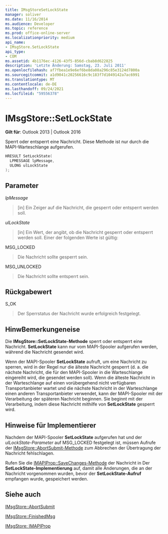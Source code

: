 ```yaml
---
title: IMsgStoreSetLockState
manager: soliver
ms.date: 11/16/2014
ms.audience: Developer
ms.topic: reference
ms.prod: office-online-server
ms.localizationpriority: medium
api_name:
- IMsgStore.SetLockState
api_type:
- COM
ms.assetid: 4b1176ec-4126-43f5-856d-cbab8d622825
description: 'Letzte Änderung: Samstag, 23. Juli 2011'
ms.openlocfilehash: af7fbea1e9e6ef6be8da08a296c85e3124d7800a
ms.sourcegitcommit: a1d9041c20256616c9c183f7d1049142a7ac6991
ms.translationtype: MT
ms.contentlocale: de-DE
ms.lasthandoff: 09/24/2021
ms.locfileid: "59556378"
---
```

# <a name="imsgstoresetlockstate"></a>IMsgStore::SetLockState

  
  
**Gilt für**: Outlook 2013 | Outlook 2016 
  
Sperrt oder entsperrt eine Nachricht. Diese Methode ist nur durch die MAPI-Warteschlange aufgerufen.
  
```cpp
HRESULT SetLockState(
  LPMESSAGE lpMessage,
  ULONG ulLockState  
);
```

## <a name="parameters"></a>Parameter

 _lpMessage_
  
> [in] Ein Zeiger auf die Nachricht, die gesperrt oder entsperrt werden soll.
    
 _ulLockState_
  
> [in] Ein Wert, der angibt, ob die Nachricht gesperrt oder entsperrt werden soll. Einer der folgenden Werte ist gültig:
    
MSG_LOCKED 
  
> Die Nachricht sollte gesperrt sein. 
    
MSG_UNLOCKED 
  
> Die Nachricht sollte entsperrt sein.
    
## <a name="return-value"></a>Rückgabewert

S_OK 
  
> Der Sperrstatus der Nachricht wurde erfolgreich festgelegt.
    
## <a name="remarks"></a>HinwBemerkungeneise

Die **IMsgStore::SetLockState-Methode** sperrt oder entsperrt eine Nachricht. **SetLockState** kann nur vom MAPI-Spooler aufgerufen werden, während die Nachricht gesendet wird. 
  
Wenn der MAPI-Spooler **SetLockState** aufruft, um eine Nachricht zu sperren, wird in der Regel nur die älteste Nachricht gesperrt (d. a. die nächste Nachricht, die für den MAPI-Spooler in die Warteschlange eingereiht wird, die gesendet werden soll). Wenn die älteste Nachricht in der Warteschlange auf einen vorübergehend nicht verfügbaren Transportanbieter wartet und die nächste Nachricht in der Warteschlange einen anderen Transportanbieter verwendet, kann der MAPI-Spooler mit der Verarbeitung der späteren Nachricht beginnen. Sie beginnt mit der Verarbeitung, indem diese Nachricht mithilfe von **SetLockState** gesperrt wird.
  
## <a name="notes-to-implementers"></a>Hinweise für Implementierer

Nachdem der MAPI-Spooler **SetLockState** aufgerufen hat und der  _ulLockState-Parameter_ auf MSG_LOCKED festgelegt ist, müssen Aufrufe der [IMsgStore::AbortSubmit-Methode](imsgstore-abortsubmit.md) zum Abbrechen der Übertragung der Nachricht fehlschlagen. 
  
Rufen Sie die [IMAPIProp::SaveChanges-Methode](imapiprop-savechanges.md) der Nachricht in Der **SetLockState-Implementierung** auf, damit alle Änderungen, die an der Nachricht vorgenommen wurden, bevor der **SetLockState-Aufruf** empfangen wurde, gespeichert werden. 
  
## <a name="see-also"></a>Siehe auch



[IMsgStore::AbortSubmit](imsgstore-abortsubmit.md)
  
[IMsgStore::FinishedMsg](imsgstore-finishedmsg.md)
  
[IMsgStore: IMAPIProp](imsgstoreimapiprop.md)

